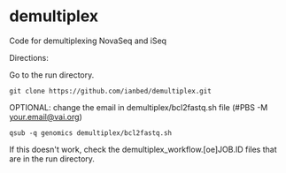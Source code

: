 # demultiplex
Code for demultiplexing NovaSeq and iSeq 


Directions:

Go to the run directory.

```git clone https://github.com/ianbed/demultiplex.git```

OPTIONAL: change the email in demultiplex/bcl2fastq.sh file (#PBS -M your.email@vai.org)

```qsub -q genomics demultiplex/bcl2fastq.sh```

If this doesn't work, check the demultiplex_workflow.[oe]JOB.ID files that are in the run directory.
